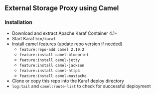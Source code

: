 ## External Storage Proxy using Camel

### Installation

- Download and extract Apache Karaf Container 4.1+
- Start Karaf `bin/karaf`
- Install camel features (update repo version if needed)
  - `feature:repo-add camel 2.19.2`
  - `feature:install camel-blueprint`
  - `feature:install camel-jetty`
  - `feature:install camel-jackson`
  - `feature:install camel-http4`
  - `feature:install camel-mustache`
- Clone or copy this repo into the Karaf deploy directory
- `log:tail` and `camel:route-list` to check for successful deployment
